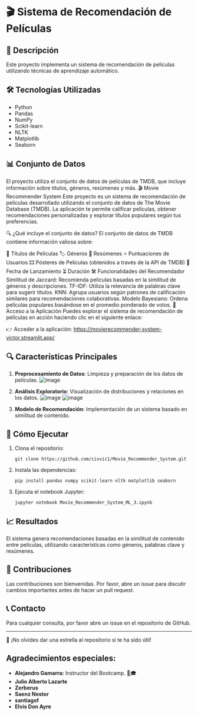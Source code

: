 # 🎬 Sistema de Recomendación de Películas

## 📝 Descripción
Este proyecto implementa un sistema de recomendación de películas utilizando técnicas de aprendizaje automático.

## 🛠 Tecnologías Utilizadas
- Python
- Pandas
- NumPy
- Scikit-learn
- NLTK
- Matplotlib
- Seaborn

## 📊 Conjunto de Datos
El proyecto utiliza el conjunto de datos de películas de TMDB, que incluye información sobre títulos, géneros, resúmenes y más.
🎬 Movie Recommender System
Este proyecto es un sistema de recomendación de películas desarrollado utilizando el conjunto de datos de The Movie Database (TMDB). La aplicación te permite calificar películas, obtener recomendaciones personalizadas y explorar títulos populares según tus preferencias.

🔍 ¿Qué incluye el conjunto de datos?
El conjunto de datos de TMDB contiene información valiosa sobre:

🎥 Títulos de Películas
🏷️ Géneros
📝 Resúmenes
⭐ Puntuaciones de Usuarios
🎞️ Pósteres de Películas (obtenidos a través de la API de TMDB)
📅 Fecha de Lanzamiento
⏳ Duración
🛠️ Funcionalidades del Recomendador
Similitud de Jaccard: Recomienda películas basadas en la similitud de géneros y descripciones.
TF-IDF: Utiliza la relevancia de palabras clave para sugerir títulos.
KNN: Agrupa usuarios según patrones de calificación similares para recomendaciones colaborativas.
Modelo Bayesiano: Ordena películas populares basándose en el promedio ponderado de votos.
🚀 Acceso a la Aplicación
Puedes explorar el sistema de recomendación de películas en acción haciendo clic en el siguiente enlace:

👉 Acceder a la aplicación: https://movierecommender-system-victor.streamlit.app/



## 🔍 Características Principales
1. **Preprocesamiento de Datos**: Limpieza y preparación de los datos de películas.
![image](https://github.com/user-attachments/assets/c039bc54-b98f-4de8-bd6c-24b955aa47b0)
3. **Análisis Exploratorio**: Visualización de distribuciones y relaciones en los datos.
   ![image](https://github.com/user-attachments/assets/b3b9fc16-1218-4b27-88a9-d90c8dcb2900)
   ![image](https://github.com/user-attachments/assets/dc950e3b-eeb9-460a-a45e-c71bbc9ec898)

6. **Modelo de Recomendación**: Implementación de un sistema basado en similitud de contenido.

## 🚀 Cómo Ejecutar
1. Clona el repositorio:
   ```
   git clone https://github.com/civvic1/Movie_Recommender_System.git
   ```
2. Instala las dependencias:
   ```
   pip install pandas numpy scikit-learn nltk matplotlib seaborn
   ```
3. Ejecuta el notebook Jupyter:
   ```
   jupyter notebook Movie_Recommender_System_ML_3.ipynb
   ```

## 📈 Resultados
El sistema genera recomendaciones basadas en la similitud de contenido entre películas, utilizando características como géneros, palabras clave y resúmenes.

## 🤝 Contribuciones
Las contribuciones son bienvenidas. Por favor, abre un issue para discutir cambios importantes antes de hacer un pull request.

## 📞 Contacto
Para cualquier consulta, por favor abre un issue en el repositorio de GitHub.

---

🌟 ¡No olvides dar una estrella al repositorio si te ha sido útil!

## Agradecimientos especiales:

- **Alejandro Gamarra:** Instructor del Bootcamp. 📝🎓
- **Julio Alberto Lazarte**
- **Zerberus**
- **Saenz Nestor**
- **santiagof**
- **Elvis Don Ayre**
